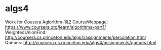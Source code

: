 # algs4
Work for Cousera Aglorithm-1&amp;2 
CourseWebpage:     https://www.coursera.org/learn/algorithms-part1/   
WeightedUnionFind: http://coursera.cs.princeton.edu/algs4/assignments/percolation.html
Queues:            http://coursera.cs.princeton.edu/algs4/assignments/queues.html
